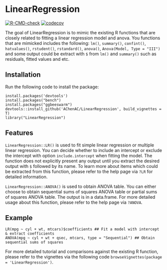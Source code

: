 # LinearRegression

<!-- badges: start -->
  [![R-CMD-check](https://github.com/AChenAC/LinearRegression/workflows/R-CMD-check/badge.svg)](https://github.com/AChenAC/LinearRegression/actions)
[![codecov](https://codecov.io/gh/AChenAC/LinearRegression/branch/main/graph/badge.svg)](https://codecov.io/gh/AChenAC/LinearRegression)
<!-- badges: end -->

The goal of LinearRegression is to mimic the existing R functions that are closely related to fitting a linear regression model and anova. You functions that are mimicked includes the following: `lm()`, `summary()`, `confint()`, `hatvalues()`, `rstudent()`, `rstandard()`, `anova()`, `Anova(Model, Type = "III")` and some output could be extract with `$` from `lm()` and `summary()` such as residuals, fitted values and etc. 

## Installation 
Run the following code to install the package:
```{r}
install.packages('devtools')
install.packages("bench")
install.packages("ggbeeswarm")
devtools::install_github('AChenAC/LinearRegression', build_vignettes = T)
library("LinearRegression")
```

## Features 
`LinearRegression::LR()` is used to fit simple linear regression or multiple linear regression. You can decide whether to include an intercept or exclude the intercept with option `include.intercept` when fitting the model. The function does not explicitly present any output until you extract the desired output with `$` followed by its name. To learn more about items which could be extracted from this function, please refer to the help page via `?LR` for detailed information. 

`LinearRegression::ANOVA()` is used to obtain ANOVA table. You can either choose to obtain sequential sums of squares ANOVA table or partial sums of squares ANOVA table. The output is in a data.frame. For more detailed usage about this function, please refer to the help page via `?ANOVA`.


## Example
```{r}
LR(mpg ~ cyl + wt, mtcars)$coefficients ## Fit a model with intercept & extract coefficients
ANOVA(mpg ~ cyl + wt + qsec, mtcars, type = "Sequential") ## Obtain sequential sums of squares 
```
For more detailed tutorial and comparisons against the existing R function, please refer to the vignettes via the following code `browseVignettes(package = 'LinearRegression')`. 

